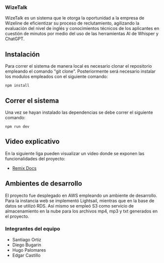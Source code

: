 ### WizeTalk
WizeTalk es un sistema que le otorga la oportunidad a la empresa de Wizeline de eficientizar su proceso de reclutamiento, agilizando la evaluación del nivel de inglés y conocimientos técnicos de los aplicantes en cuestión de minutos por medio del uso de las herramientas AI de Whisper y ChatGPT. 

## Instalación
Para correr el sistema de manera local es necesario clonar el repositorio empleando el comando "git clone". Posteriormente será necesario instalar los modulos empleados con el siguiente comando: 
```
npm install
```
## Correr el sistema
Una vez se hayan instalado las dependencias se debe correr el siguiente comando: 
```
npm run dev
```

## Video explicativo

En la siguiente liga pueden visualizar un video donde se exponen las funcionalidades del proyecto: 

- [Remix Docs](https://remix.run/docs)

## Ambientes de desarrollo 

El proyecto fue desplegado en AWS empleando un ambiente de desarrollo. Para la instancia web se implementó Lightsail, mientras que en la base de datos se utilizó RDS. Así mismo se empleó S3 como servicio de almacenamiento en la nube para los archivos mp4, mp3 y txt generados en el proyecto. 


### Integrantes del equipo
- Santiago Ortiz
- Diego Bugarin
- Hugo Palomares
- Edgar Castillo
